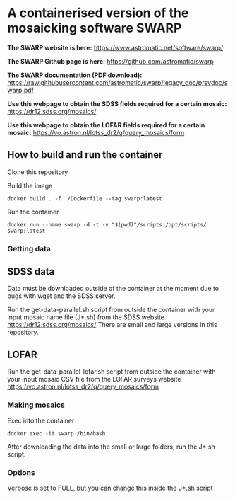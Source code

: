 # A containerised version of the mosaicking software SWARP

**The SWARP website is here:** https://www.astromatic.net/software/swarp/

**The SWARP Github page is here:** https://github.com/astromatic/swarp

**The SWARP documentation (PDF download):** https://raw.githubusercontent.com/astromatic/swarp/legacy_doc/prevdoc/swarp.pdf

**Use this webpage to obtain the SDSS fields required for a certain mosaic:** https://dr12.sdss.org/mosaics/

**Use this webpage to obtain the LOFAR fields required for a certain mosaic:** https://vo.astron.nl/lotss_dr2/q/query_mosaics/form

## How to build and run the container

Clone this repository

Build the image

    docker build . -f ./Dockerfile --tag swarp:latest

Run the container

    docker run --name swarp -d -t -v "$(pwd)"/scripts:/opt/scripts/ swarp:latest


### Getting data

## SDSS data

Data must be downloaded outside of the container at the moment due to bugs with wget and the SDSS server.

Run the get-data-parallel.sh script from outside the container with your input mosaic name file (J*.sh) from the SDSS website. https://dr12.sdss.org/mosaics/
There are small and large versions in this repository.

## LOFAR

Run the get-data-parallel-lofar.sh script from outside the container with your input mosaic CSV file from the LOFAR surveys website https://vo.astron.nl/lotss_dr2/q/query_mosaics/form

### Making mosaics

Exec into the container

    docker exec -it swarp /bin/bash

After downloading the data into the small or large folders, run the J*.sh script.


### Options

Verbose is set to FULL, but you can change this inside the J*.sh script
